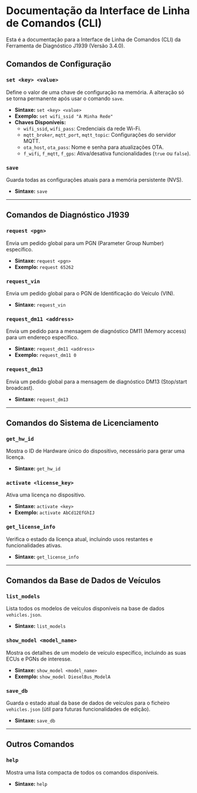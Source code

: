 # Documentação da Interface de Linha de Comandos (CLI)

Esta é a documentação para a Interface de Linha de Comandos (CLI) da Ferramenta de Diagnóstico J1939 (Versão 3.4.0).

## Comandos de Configuração

### `set <key> <value>`
Define o valor de uma chave de configuração na memória. A alteração só se torna permanente após usar o comando `save`.

- **Sintaxe:** `set <key> <value>`
- **Exemplo:** `set wifi_ssid "A Minha Rede"`
- **Chaves Disponíveis:**
  - `wifi_ssid`, `wifi_pass`: Credenciais da rede Wi-Fi.
  - `mqtt_broker`, `mqtt_port`, `mqtt_topic`: Configurações do servidor MQTT.
  - `ota_host`, `ota_pass`: Nome e senha para atualizações OTA.
  - `f_wifi`, `f_mqtt`, `f_gps`: Ativa/desativa funcionalidades (`true` ou `false`).

### `save`
Guarda todas as configurações atuais para a memória persistente (NVS).

- **Sintaxe:** `save`

---

## Comandos de Diagnóstico J1939

### `request <pgn>`
Envia um pedido global para um PGN (Parameter Group Number) específico.

- **Sintaxe:** `request <pgn>`
- **Exemplo:** `request 65262`

### `request_vin`
Envia um pedido global para o PGN de Identificação do Veículo (VIN).

- **Sintaxe:** `request_vin`

### `request_dm11 <address>`
Envia um pedido para a mensagem de diagnóstico DM11 (Memory access) para um endereço específico.

- **Sintaxe:** `request_dm11 <address>`
- **Exemplo:** `request_dm11 0`

### `request_dm13`
Envia um pedido global para a mensagem de diagnóstico DM13 (Stop/start broadcast).

- **Sintaxe:** `request_dm13`

---

## Comandos do Sistema de Licenciamento

### `get_hw_id`
Mostra o ID de Hardware único do dispositivo, necessário para gerar uma licença.

- **Sintaxe:** `get_hw_id`

### `activate <license_key>`
Ativa uma licença no dispositivo.

- **Sintaxe:** `activate <key>`
- **Exemplo:** `activate AbCd12EfGhIJ`

### `get_license_info`
Verifica o estado da licença atual, incluindo usos restantes e funcionalidades ativas.

- **Sintaxe:** `get_license_info`

---

## Comandos da Base de Dados de Veículos

### `list_models`
Lista todos os modelos de veículos disponíveis na base de dados `vehicles.json`.

- **Sintaxe:** `list_models`

### `show_model <model_name>`
Mostra os detalhes de um modelo de veículo específico, incluindo as suas ECUs e PGNs de interesse.

- **Sintaxe:** `show_model <model_name>`
- **Exemplo:** `show_model DieselBus_ModelA`

### `save_db`
Guarda o estado atual da base de dados de veículos para o ficheiro `vehicles.json` (útil para futuras funcionalidades de edição).

- **Sintaxe:** `save_db`

---

## Outros Comandos

### `help`
Mostra uma lista compacta de todos os comandos disponíveis.

- **Sintaxe:** `help`